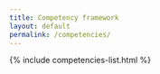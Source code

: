 ```yaml
---
title: Competency framework
layout: default
permalink: /competencies/
---
```

{% include competencies-list.html %}